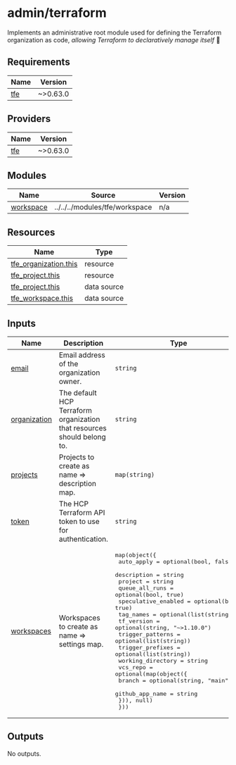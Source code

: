 # admin/terraform

Implements an administrative root module used for defining the Terraform organization as code,
_allowing Terraform to declaratively manage itself_ 🤯

<!-- BEGIN_TF_DOCS -->
## Requirements

| Name | Version |
|------|---------|
| <a name="requirement_tfe"></a> [tfe](#requirement\_tfe) | ~>0.63.0 |

## Providers

| Name | Version |
|------|---------|
| <a name="provider_tfe"></a> [tfe](#provider\_tfe) | ~>0.63.0 |

## Modules

| Name | Source | Version |
|------|--------|---------|
| <a name="module_workspace"></a> [workspace](#module\_workspace) | ../../../modules/tfe/workspace | n/a |

## Resources

| Name | Type |
|------|------|
| [tfe_organization.this](https://registry.terraform.io/providers/hashicorp/tfe/latest/docs/resources/organization) | resource |
| [tfe_project.this](https://registry.terraform.io/providers/hashicorp/tfe/latest/docs/resources/project) | resource |
| [tfe_project.this](https://registry.terraform.io/providers/hashicorp/tfe/latest/docs/data-sources/project) | data source |
| [tfe_workspace.this](https://registry.terraform.io/providers/hashicorp/tfe/latest/docs/data-sources/workspace) | data source |

## Inputs

| Name | Description | Type | Default | Required |
|------|-------------|------|---------|:--------:|
| <a name="input_email"></a> [email](#input\_email) | Email address of the organization owner. | `string` | n/a | yes |
| <a name="input_organization"></a> [organization](#input\_organization) | The default HCP Terraform organization that resources should belong to. | `string` | n/a | yes |
| <a name="input_projects"></a> [projects](#input\_projects) | Projects to create as name => description map. | `map(string)` | `{}` | no |
| <a name="input_token"></a> [token](#input\_token) | The HCP Terraform API token to use for authentication. | `string` | n/a | yes |
| <a name="input_workspaces"></a> [workspaces](#input\_workspaces) | Workspaces to create as name => settings map. | <pre>map(object({<br/>    auto_apply          = optional(bool, false)<br/>    description         = string<br/>    project             = string<br/>    queue_all_runs      = optional(bool, true)<br/>    speculative_enabled = optional(bool, true)<br/>    tag_names           = optional(list(string))<br/>    tf_version          = optional(string, "~>1.10.0")<br/>    trigger_patterns    = optional(list(string))<br/>    trigger_prefixes    = optional(list(string))<br/>    working_directory   = string<br/>    vcs_repo = optional(map(object({<br/>      branch          = optional(string, "main")<br/>      github_app_name = string<br/>    })), null)<br/>  }))</pre> | `{}` | no |

## Outputs

No outputs.
<!-- END_TF_DOCS -->